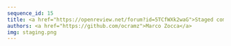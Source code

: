 ```yaml
---
sequence_id: 15
title: <a href="https://openreview.net/forum?id=5TCfWXk2waG">Staged compilation of tensor expressions</a>
authors: <a href="https://github.com/ocramz">Marco Zocca</a>
img: staging.png
---
```


